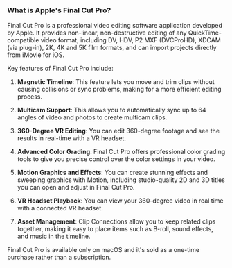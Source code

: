 ### What is Apple's Final Cut Pro?

Final Cut Pro is a professional video editing software application developed by Apple. It provides non-linear, non-destructive editing of any QuickTime-compatible video format, including DV, HDV, P2 MXF (DVCProHD), XDCAM (via plug-in), 2K, 4K and 5K film formats, and can import projects directly from iMovie for iOS.

Key features of Final Cut Pro include:

1. **Magnetic Timeline**: This feature lets you move and trim clips without causing collisions or sync problems, making for a more efficient editing process.

2. **Multicam Support**: This allows you to automatically sync up to 64 angles of video and photos to create multicam clips.

3. **360-Degree VR Editing**: You can edit 360-degree footage and see the results in real-time with a VR headset.

4. **Advanced Color Grading**: Final Cut Pro offers professional color grading tools to give you precise control over the color settings in your video.

5. **Motion Graphics and Effects**: You can create stunning effects and sweeping graphics with Motion, including studio-quality 2D and 3D titles you can open and adjust in Final Cut Pro.

6. **VR Headset Playback**: You can view your 360-degree video in real time with a connected VR headset.

7. **Asset Management**: Clip Connections allow you to keep related clips together, making it easy to place items such as B-roll, sound effects, and music in the timeline.

Final Cut Pro is available only on macOS and it's sold as a one-time purchase rather than a subscription.